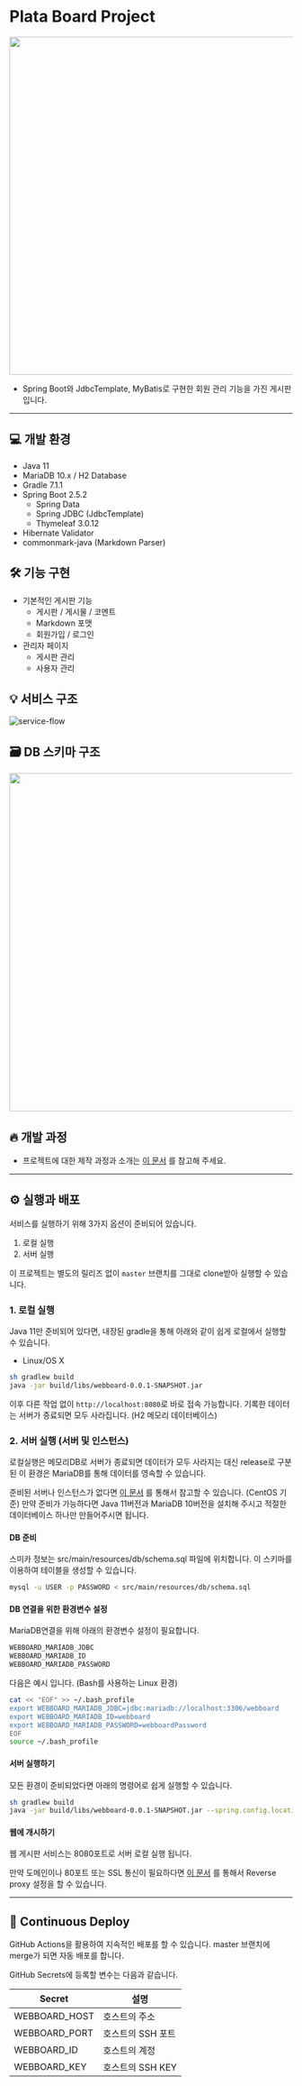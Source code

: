 # Plata Board Project

<img src="https://user-images.githubusercontent.com/6806008/132082255-cd3cc4f0-a8a8-4545-9013-a0e9f85c67c6.png" width="600px">

- Spring Boot와 JdbcTemplate, MyBatis로 구현한 회원 관리 기능을 가진 게시판 입니다.

* * *

## 💻 개발 환경

- Java 11
- MariaDB 10.x / H2 Database
- Gradle 7.1.1
- Spring Boot 2.5.2
    - Spring Data
    - Spring JDBC (JdbcTemplate)
    - Thymeleaf 3.0.12
- Hibernate Validator
- commonmark-java (Markdown Parser)

## 🛠️ 기능 구현

- 기본적인 게시판 기능
    - 게시판 / 게시물 / 코멘트
    - Markdown 포맷
    - 회원가입 / 로그인
- 관리자 페이지
    - 게시판 관리
    - 사용자 관리

## 💡 서비스 구조

![service-flow](https://user-images.githubusercontent.com/6806008/132082548-897afdd5-b375-4e42-a37f-8562d4d2f056.png)

## 🗃 DB 스키마 구조

<img src="https://user-images.githubusercontent.com/6806008/130445595-b7b287de-2050-4c77-ab9d-4e536c573806.png" width="600px">

## 🔥 개발 과정

- 프로젝트에 대한 제작 과정과 소개는 [이 문서](https://platanus.me/post/1592) 를 참고해 주세요.

* * *

## ⚙️ 실행과 배포

서비스를 실행하기 위해 3가지 옵션이 준비되어 있습니다.

1. 로컬 실행
2. 서버 실행

이 프로젝트는 별도의 릴리즈 없이 `master` 브랜치를 그대로 clone받아 실행할 수 있습니다.

### 1. 로컬 실행

Java 11만 준비되어 있다면, 내장된 gradle을 통해 아래와 같이 쉽게 로컬에서 실행할 수 있습니다.

- Linux/OS X

```bash
sh gradlew build
java -jar build/libs/webboard-0.0.1-SNAPSHOT.jar
```

이후 다른 작업 없이 `http://localhost:8080`로 바로 접속 가능합니다. 기록한 데이터는 서버가 종료되면 모두 사라집니다. (H2 메모리 데이터베이스)

### 2. 서버 실행 (서버 및 인스턴스)

로컬실행은 메모리DB로 서버가 종료되면 데이터가 모두 사라지는 대신 release로 구분된 이 환경은 MariaDB를 통해 데이터를 영속할 수 있습니다.

준비된 서버나 인스턴스가 없다면 [이 문서](https://platanus.me/post/1586) 를 통해서 참고할 수 있습니다. (CentOS 기준) 만약 준비가 가능하다면 Java 11버전과 MariaDB
10버전을 설치해 주시고 적절한 데이터베이스 하나만 만들어주시면 됩니다.

#### DB 준비

스미카 정보는 src/main/resources/db/schema.sql 파일에 위치합니다. 이 스키마를 이용하여 테이블을 생성할 수 있습니다.

```bash
mysql -u USER -p PASSWORD < src/main/resources/db/schema.sql
```

#### DB 연결을 위한 환경변수 설정

MariaDB연결을 위해 아래의 환경변수 설정이 필요합니다.

```bash
WEBBOARD_MARIADB_JDBC
WEBBOARD_MARIADB_ID
WEBBOARD_MARIADB_PASSWORD
```

다음은 예시 입니다. (Bash를 사용하는 Linux 환경)

```bash
cat << "EOF" >> ~/.bash_profile
export WEBBOARD_MARIADB_JDBC=jdbc:mariadb://localhost:3306/webboard
export WEBBOARD_MARIADB_ID=webboard
export WEBBOARD_MARIADB_PASSWORD=webboardPassword
EOF
source ~/.bash_profile
```

#### 서버 실행하기

모든 환경이 준비되었다면 아래의 명령어로 쉽게 실행할 수 있습니다.

```bash
sh gradlew build
java -jar build/libs/webboard-0.0.1-SNAPSHOT.jar --spring.config.location=classpath:/application.properties --spring.profiles.active=release
```

#### 웹에 개시하기

웹 게시판 서비스는 8080포트로 서버 로컬 실행 됩니다.

만약 도메인이나 80포트 또는 SSL 통신이 필요하다면 [이 문서](https://platanus.me/post/1590) 를 통해서 Reverse proxy 설정을 할 수 있습니다.

* * *

## 🔁 Continuous Deploy

GitHub Actions을 활용하여 지속적인 배포를 할 수 있습니다. master 브랜치에 merge가 되면 자동 배포를 합니다.

GitHub Secrets에 등록할 변수는 다음과 같습니다.

|Secret|설명|
| --- | --- |
|WEBBOARD_HOST|호스트의 주소|
|WEBBOARD_PORT|호스트의 SSH 포트|
|WEBBOARD_ID|호스트의 계정|
|WEBBOARD_KEY|호스트의 SSH KEY|

